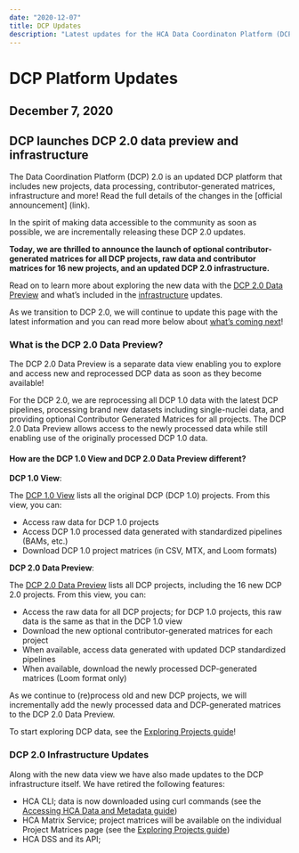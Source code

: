 ```yaml
---
date: "2020-12-07"
title: DCP Updates
description: "Latest updates for the HCA Data Coordinaton Platform (DCP)."
---
```


# DCP Platform Updates

## December 7, 2020

## DCP launches DCP 2.0 data preview and infrastructure

The Data Coordination Platform (DCP) 2.0 is an updated DCP platform that includes new projects, data processing, contributor-generated matrices, infrastructure and more! Read the full details of the changes in the [official announcement] (link). 

In the spirit of making data accessible to the community as soon as possible, we are incrementally releasing these DCP 2.0 updates. 

**Today, we are thrilled to announce the launch of optional contributor-generated matrices for all DCP projects, raw data and contributor matrices for 16 new projects, and an updated DCP 2.0 infrastructure.** 

Read on to learn more about exploring the new data with the [DCP 2.0 Data Preview](#what-is-the-dcp-20-data-preview) and what’s included in the [infrastructure](#infrastructure) updates. 

As we transition to DCP 2.0, we will continue to update this page with the latest information and you can read more below about [what’s coming next](#whats-coming-next)!

### What is the DCP 2.0 Data Preview?

The DCP 2.0 Data Preview is a separate data view enabling you to explore and access new and reprocessed DCP data as soon as they become available! 

For the DCP 2.0, we are reprocessing all DCP 1.0 data with the latest DCP pipelines, processing brand new datasets including single-nuclei data, and providing optional Contributor Generated Matrices for all projects. The DCP 2.0 Data Preview allows access to the newly processed data while still enabling use of the originally processed DCP 1.0 data.

#### How are the DCP 1.0 View and DCP 2.0 Data Preview different?

**DCP 1.0 View**:

The [DCP 1.0 View](link) lists all the original DCP (DCP 1.0) projects. 
From this view, you can:
- Access raw data for DCP 1.0 projects
- Access DCP 1.0 processed data generated with standardized pipelines (BAMs, etc.)
- Download DCP 1.0 project matrices (in CSV, MTX, and Loom formats)

**DCP 2.0 Data Preview**:

The [DCP 2.0 Data Preview](link) lists all DCP projects, including the 16 new DCP 2.0 projects.
From this view, you can:
- Access the raw data for all DCP projects; for DCP 1.0 projects, this raw data is the same as that in the DCP 1.0 view 
- Download the new optional contributor-generated matrices for each project
- When available, access data generated with updated DCP standardized pipelines
- When available, download the newly processed DCP-generated matrices (Loom format only)

As we continue to (re)process old and new DCP projects, we will incrementally add the newly processed data and DCP-generated matrices to the DCP 2.0 Data Preview. 

To start exploring DCP data, see the [Exploring Projects guide](link)!


### DCP 2.0 Infrastructure Updates

Along with the new data view we have also made updates to the DCP infrastructure itself. We have retired the following features:

- HCA CLI; data is now downloaded using curl commands (see the [Accessing HCA Data and Metadata guide](link)) 
- HCA Matrix Service; project matrices will be available on the individual Project Matrices page (see the [Exploring Projects guide](link))
- HCA DSS and its API; 

